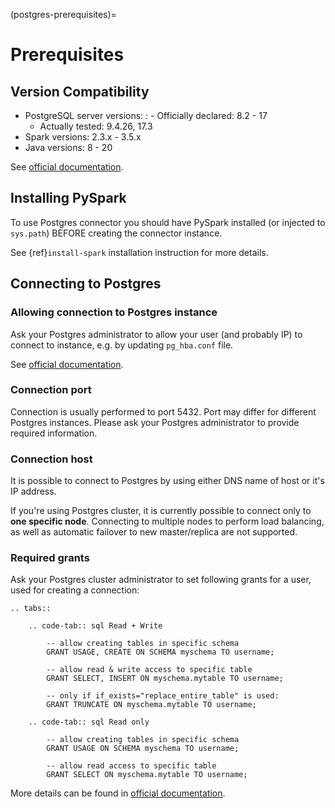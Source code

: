(postgres-prerequisites)=

# Prerequisites

## Version Compatibility

- PostgreSQL server versions:
  : - Officially declared: 8.2 - 17
    - Actually tested: 9.4.26, 17.3
- Spark versions: 2.3.x - 3.5.x
- Java versions: 8 - 20

See [official documentation](https://jdbc.postgresql.org/).

## Installing PySpark

To use Postgres connector you should have PySpark installed (or injected to `sys.path`)
BEFORE creating the connector instance.

See {ref}`install-spark` installation instruction for more details.

## Connecting to Postgres

### Allowing connection to Postgres instance

Ask your Postgres administrator to allow your user (and probably IP) to connect to instance,
e.g. by updating `pg_hba.conf` file.

See [official documentation](https://www.postgresql.org/docs/current/auth-pg-hba-conf.html).

### Connection port

Connection is usually performed to port 5432. Port may differ for different Postgres instances.
Please ask your Postgres administrator to provide required information.

### Connection host

It is possible to connect to Postgres by using either DNS name of host or it's IP address.

If you're using Postgres cluster, it is currently possible to connect only to **one specific node**.
Connecting to multiple nodes to perform load balancing, as well as automatic failover to new master/replica are not supported.

### Required grants

Ask your Postgres cluster administrator to set following grants for a user,
used for creating a connection:

```{eval-rst}
.. tabs::

    .. code-tab:: sql Read + Write

        -- allow creating tables in specific schema
        GRANT USAGE, CREATE ON SCHEMA myschema TO username;

        -- allow read & write access to specific table
        GRANT SELECT, INSERT ON myschema.mytable TO username;

        -- only if if_exists="replace_entire_table" is used:
        GRANT TRUNCATE ON myschema.mytable TO username;

    .. code-tab:: sql Read only

        -- allow creating tables in specific schema
        GRANT USAGE ON SCHEMA myschema TO username;

        -- allow read access to specific table
        GRANT SELECT ON myschema.mytable TO username;
```

More details can be found in [official documentation](https://www.postgresql.org/docs/current/sql-grant.html).
